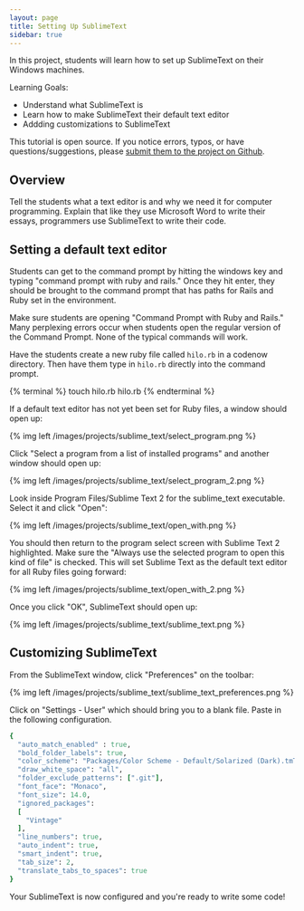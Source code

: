 ```yaml
---
layout: page
title: Setting Up SublimeText
sidebar: true
---
```


In this project, students will learn how to set up SublimeText on their Windows machines.

Learning Goals:

* Understand what SublimeText is
* Learn how to make SublimeText their default text editor
* Addding customizations to SublimeText

<div class="note">
<p>This tutorial is open source. If you notice errors, typos, or have questions/suggestions, please <a href="https://github.com/CodeNowOrg/codenoworg.github.io">submit them to the project on Github</a>.</p>
</div>

## Overview

Tell the students what a text editor is and why we need it for computer programming. Explain that like they use Microsoft Word to write their essays, programmers use SublimeText to write their code.

## Setting a default text editor

Students can get to the command prompt by hitting the windows key and typing "command prompt with ruby and rails." Once they hit enter, they should be brought to the command prompt that has paths for Rails and Ruby set in the environment.

<div class="note">
<p>Make sure students are opening "Command Prompt with Ruby and Rails." Many perplexing errors occur when students open the regular version of the Command Prompt. None of the typical commands will work.</p>
</div>

Have the students create a new ruby file called `hilo.rb` in a codenow directory. Then have them type in `hilo.rb` directly into the command prompt.

{% terminal %}
touch hilo.rb
hilo.rb
{% endterminal %}

If a default text editor has not yet been set for Ruby files, a window should open up:

{% img left /images/projects/sublime_text/select_program.png %}

Click "Select a program from a list of installed programs" and another window should open up:

{% img left /images/projects/sublime_text/select_program_2.png %}

Look inside Program Files/Sublime Text 2 for the sublime_text executable. Select it and click "Open":

{% img left /images/projects/sublime_text/open_with.png %}

You should then return to the program select screen with Sublime Text 2 highlighted. Make sure the "Always use the selected program to open this kind of file" is checked. This will set Sublime Text as the default text editor for all Ruby files going forward:

{% img left /images/projects/sublime_text/open_with_2.png %}

Once you click "OK", SublimeText should open up:

{% img left /images/projects/sublime_text/sublime_text.png %}

## Customizing SublimeText

From the SublimeText window, click "Preferences" on the toolbar:

{% img left /images/projects/sublime_text/sublime_text_preferences.png %}

Click on "Settings - User" which should bring you to a blank file. Paste in the following configuration.

```ruby
{
  "auto_match_enabled" : true,
  "bold_folder_labels": true,
  "color_scheme": "Packages/Color Scheme - Default/Solarized (Dark).tmTheme",
  "draw_white_space": "all",
  "folder_exclude_patterns": [".git"],
  "font_face": "Monaco",
  "font_size": 14.0,
  "ignored_packages":
  [
    "Vintage"
  ],
  "line_numbers": true,
  "auto_indent": true,
  "smart_indent": true,
  "tab_size": 2,
  "translate_tabs_to_spaces": true
}
```

Your SublimeText is now configured and you're ready to write some code!